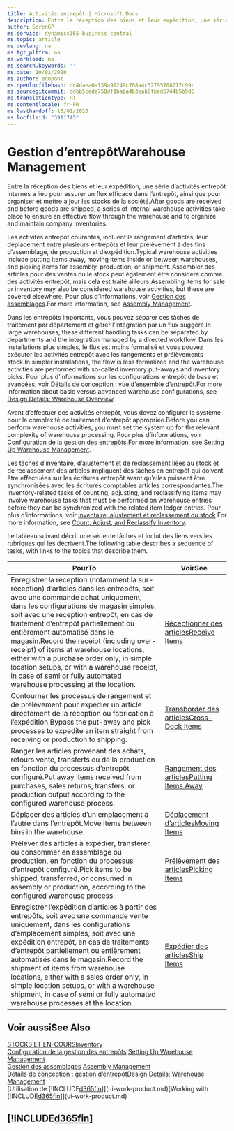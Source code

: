 ```yaml
---
title: Activités entrepôt | Microsoft Docs
description: Entre la réception des biens et leur expédition, une série d’activités entrepôt internes a lieu pour assurer un flux efficace dans l’entrepôt, ainsi que pour organiser et mettre à jour les stocks de la société.
author: SorenGP
ms.service: dynamics365-business-central
ms.topic: article
ms.devlang: na
ms.tgt_pltfrm: na
ms.workload: na
ms.search.keywords: ''
ms.date: 10/01/2020
ms.author: edupont
ms.openlocfilehash: dc4daea0a139a99249c708a4c32795708277c99c
ms.sourcegitcommit: ddbb5cede750df1baba4b3eab8fbed6744b5b9d6
ms.translationtype: HT
ms.contentlocale: fr-FR
ms.lasthandoff: 10/01/2020
ms.locfileid: "3911745"
---
```

# <a name="warehouse-management"></a><span data-ttu-id="3d6e9-103">Gestion d’entrepôt</span><span class="sxs-lookup"><span data-stu-id="3d6e9-103">Warehouse Management</span></span>
<span data-ttu-id="3d6e9-104">Entre la réception des biens et leur expédition, une série d’activités entrepôt internes a lieu pour assurer un flux efficace dans l’entrepôt, ainsi que pour organiser et mettre à jour les stocks de la société.</span><span class="sxs-lookup"><span data-stu-id="3d6e9-104">After goods are received and before goods are shipped, a series of internal warehouse activities take place to ensure an effective flow through the warehouse and to organize and maintain company inventories.</span></span>

<span data-ttu-id="3d6e9-105">Les activités entrepôt courantes, incluent le rangement d’articles, leur déplacement entre plusieurs entrepôts et leur prélèvement à des fins d’assemblage, de production et d’expédition.</span><span class="sxs-lookup"><span data-stu-id="3d6e9-105">Typical warehouse activities include putting items away, moving items inside or between warehouses, and picking items for assembly, production, or shipment.</span></span> <span data-ttu-id="3d6e9-106">Assembler des articles pour des ventes ou le stock peut également être considéré comme des activités entrepôt, mais cela est traité ailleurs.</span><span class="sxs-lookup"><span data-stu-id="3d6e9-106">Assembling items for sale or inventory may also be considered warehouse activities, but these are covered elsewhere.</span></span> <span data-ttu-id="3d6e9-107">Pour plus d’informations, voir [Gestion des assemblages](assembly-assemble-items.md).</span><span class="sxs-lookup"><span data-stu-id="3d6e9-107">For more information, see [Assembly Management](assembly-assemble-items.md).</span></span>  

<span data-ttu-id="3d6e9-108">Dans les entrepôts importants, vous pouvez séparer ces tâches de traitement par département et gérer l’intégration par un flux suggéré.</span><span class="sxs-lookup"><span data-stu-id="3d6e9-108">In large warehouses, these different handling tasks can be separated by departments and the integration managed by a directed workflow.</span></span> <span data-ttu-id="3d6e9-109">Dans les installations plus simples, le flux est moins formalisé et vous pouvez exécuter les activités entrepôt avec les rangements et prélèvements stock.</span><span class="sxs-lookup"><span data-stu-id="3d6e9-109">In simpler installations, the flow is less formalized and the warehouse activities are performed with so-called inventory put-aways and inventory picks.</span></span> <span data-ttu-id="3d6e9-110">Pour plus d’informations sur les configurations entrepôt de base et avancées, voir [Détails de conception : vue d’ensemble d’entrepôt](design-details-warehouse-overview.md).</span><span class="sxs-lookup"><span data-stu-id="3d6e9-110">For more information about basic versus advanced warehouse configurations, see [Design Details: Warehouse Overview](design-details-warehouse-overview.md).</span></span>

<span data-ttu-id="3d6e9-111">Avant d’effectuer des activités entrepôt, vous devez configurer le système pour la complexité de traitement d’entrepôt appropriée.</span><span class="sxs-lookup"><span data-stu-id="3d6e9-111">Before you can perform warehouse activities, you must set the system up for the relevant complexity of warehouse processing.</span></span> <span data-ttu-id="3d6e9-112">Pour plus d’informations, voir [Configuration de la gestion des entrepôts](warehouse-setup-warehouse.md).</span><span class="sxs-lookup"><span data-stu-id="3d6e9-112">For more information, see [Setting Up Warehouse Management](warehouse-setup-warehouse.md).</span></span>

<span data-ttu-id="3d6e9-113">Les tâches d’inventaire, d’ajustement et de reclassement liées au stock et de reclassement des articles impliquent des tâches en entrepôt qui doivent être effectuées sur les écritures entrepôt avant qu’elles puissent être synchronisées avec les écritures comptables articles correspondantes.</span><span class="sxs-lookup"><span data-stu-id="3d6e9-113">The inventory-related tasks of counting, adjusting, and reclassifying items may involve warehouse tasks that must be performed on warehouse entries before they can be synchronized with the related item ledger entries.</span></span> <span data-ttu-id="3d6e9-114">Pour plus d’informations, voir [Inventaire, ajustement et reclassement du stock](inventory-how-count-adjust-reclassify.md).</span><span class="sxs-lookup"><span data-stu-id="3d6e9-114">For more information, see [Count, Adjust, and Reclassify Inventory](inventory-how-count-adjust-reclassify.md).</span></span>

 <span data-ttu-id="3d6e9-115">Le tableau suivant décrit une série de tâches et inclut des liens vers les rubriques qui les décrivent.</span><span class="sxs-lookup"><span data-stu-id="3d6e9-115">The following table describes a sequence of tasks, with links to the topics that describe them.</span></span>   

|<span data-ttu-id="3d6e9-116">**Pour**</span><span class="sxs-lookup"><span data-stu-id="3d6e9-116">**To**</span></span>|<span data-ttu-id="3d6e9-117">**Voir**</span><span class="sxs-lookup"><span data-stu-id="3d6e9-117">**See**</span></span>|  
|------------|-------------|  
|<span data-ttu-id="3d6e9-118">Enregistrer la réception (notamment la sur-réception) d’articles dans les entrepôts, soit avec une commande achat uniquement, dans les configurations de magasin simples, soit avec une réception entrepôt, en cas de traitement d’entrepôt partiellement ou entièrement automatisé dans le magasin.</span><span class="sxs-lookup"><span data-stu-id="3d6e9-118">Record the receipt (including over-receipt) of items at warehouse locations, either with a purchase order only, in simple location setups, or with a warehouse receipt, in case of semi or fully automated warehouse processing at the location.</span></span>|[<span data-ttu-id="3d6e9-119">Réceptionner des articles</span><span class="sxs-lookup"><span data-stu-id="3d6e9-119">Receive Items</span></span>](warehouse-how-receive-items.md)|
|<span data-ttu-id="3d6e9-120">Contourner les processus de rangement et de prélèvement pour expédier un article directement de la réception ou fabrication à l’expédition.</span><span class="sxs-lookup"><span data-stu-id="3d6e9-120">Bypass the put-away and pick processes to expedite an item straight from receiving or production to shipping.</span></span>|[<span data-ttu-id="3d6e9-121">Transborder des articles</span><span class="sxs-lookup"><span data-stu-id="3d6e9-121">Cross-Dock Items</span></span>](warehouse-how-to-cross-dock-items.md)|    
|<span data-ttu-id="3d6e9-122">Ranger les articles provenant des achats, retours vente, transferts ou de la production en fonction du processus d’entrepôt configuré.</span><span class="sxs-lookup"><span data-stu-id="3d6e9-122">Put away items received from purchases, sales returns, transfers, or production output according to the configured warehouse process.</span></span>|[<span data-ttu-id="3d6e9-123">Rangement des articles</span><span class="sxs-lookup"><span data-stu-id="3d6e9-123">Putting Items Away</span></span>](warehouse-put-away-items.md)|
|<span data-ttu-id="3d6e9-124">Déplacer des articles d’un emplacement à l’autre dans l’entrepôt.</span><span class="sxs-lookup"><span data-stu-id="3d6e9-124">Move items between bins in the warehouse.</span></span>|[<span data-ttu-id="3d6e9-125">Déplacement d’articles</span><span class="sxs-lookup"><span data-stu-id="3d6e9-125">Moving Items</span></span>](warehouse-move-items.md)|
|<span data-ttu-id="3d6e9-126">Prélever des articles à expédier, transférer ou consommer en assemblage ou production, en fonction du processus d’entrepôt configuré.</span><span class="sxs-lookup"><span data-stu-id="3d6e9-126">Pick items to be shipped, transferred, or consumed in assembly or production, according to the configured warehouse process.</span></span>|[<span data-ttu-id="3d6e9-127">Prélèvement des articles</span><span class="sxs-lookup"><span data-stu-id="3d6e9-127">Picking Items</span></span>](warehouse-pick-items.md)|
|<span data-ttu-id="3d6e9-128">Enregistrer l’expédition d’articles à partir des entrepôts, soit avec une commande vente uniquement, dans les configurations d’emplacement simples, soit avec une expédition entrepôt, en cas de traitements d’entrepôt partiellement ou entièrement automatisés dans le magasin.</span><span class="sxs-lookup"><span data-stu-id="3d6e9-128">Record the shipment of items from warehouse locations, either with a sales order only, in simple location setups, or with a warehouse shipment, in case of semi or fully automated warehouse processes at the location.</span></span>|[<span data-ttu-id="3d6e9-129">Expédier des articles</span><span class="sxs-lookup"><span data-stu-id="3d6e9-129">Ship Items</span></span>](warehouse-how-ship-items.md)|  

## <a name="see-also"></a><span data-ttu-id="3d6e9-130">Voir aussi</span><span class="sxs-lookup"><span data-stu-id="3d6e9-130">See Also</span></span>  
[<span data-ttu-id="3d6e9-131">STOCKS ET EN-COURS</span><span class="sxs-lookup"><span data-stu-id="3d6e9-131">Inventory</span></span>](inventory-manage-inventory.md)  
<span data-ttu-id="3d6e9-132">[Configuration de la gestion des entrepôts](warehouse-setup-warehouse.md)   </span><span class="sxs-lookup"><span data-stu-id="3d6e9-132">[Setting Up Warehouse Management](warehouse-setup-warehouse.md)   </span></span>  
<span data-ttu-id="3d6e9-133">[Gestion des assemblages](assembly-assemble-items.md)  </span><span class="sxs-lookup"><span data-stu-id="3d6e9-133">[Assembly Management](assembly-assemble-items.md)  </span></span>  
[<span data-ttu-id="3d6e9-134">Détails de conception : gestion d’entrepôt</span><span class="sxs-lookup"><span data-stu-id="3d6e9-134">Design Details: Warehouse Management</span></span>](design-details-warehouse-management.md)  
<span data-ttu-id="3d6e9-135">[Utilisation de [!INCLUDE[d365fin](includes/d365fin_md.md)]](ui-work-product.md)</span><span class="sxs-lookup"><span data-stu-id="3d6e9-135">[Working with [!INCLUDE[d365fin](includes/d365fin_md.md)]](ui-work-product.md)</span></span>  

## [!INCLUDE[d365fin](includes/free_trial_md.md)]  
